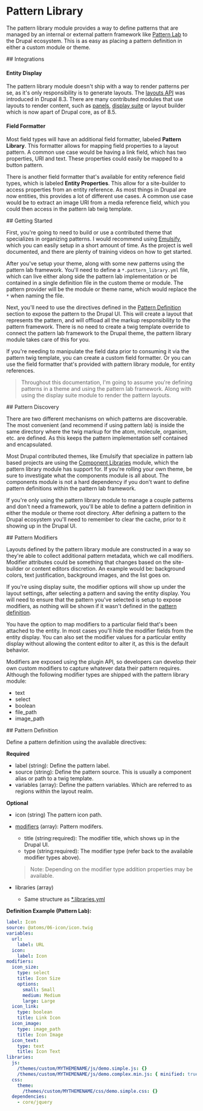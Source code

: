# Pattern Library


The pattern library module provides a way to define patterns that are managed by an internal or external pattern framework like [Pattern Lab](http://patternlab.io/) to the Drupal ecosystem. This is as easy as placing a pattern definition in either a custom module or theme. 

##<a name="integrations"></a> Integrations

#### Entity Display

The pattern library module doesn't ship with a way to render patterns per se, as it's only responsibility is to generate layouts. The [layouts API](https://www.drupal.org/docs/8/api/layout-api) was introduced in Drupal 8.3. There are many contributed modules that use layouts to render content, such as [panels](https://www.drupal.org/project/panels), [display suite](https://www.drupal.org/project/ds) or layout builder which is now apart of Drupal core, as of 8.5.

#### Field Formatter

Most field types will have an additional field formatter, labeled **Pattern Library**. This formatter allows for mapping field properties to a layout pattern. A common use case would be having a link field, which has two properties, URI and text. These properties could easily be mapped to a button pattern. 

There is another field formatter that's available for entity reference field types, which is labeled **Entity Properties**. This allow for a site-builder to access properties from an entity reference. As most things in Drupal are now entities, this provides a lot of different use cases. A common use case would be to extract an image URI from a media reference field, which you could then access in the pattern lab twig template.

##<a name="getting-started"></a> Getting Started

First, you're going to need to build or use a contributed theme that specializes in organizing patterns. I would recommend using [Emulsify](https://www.drupal.org/project/emulsify), which you can easily setup in a short amount of time. As the project is well documented, and there are plenty of training videos on how to get started.

After you've setup your theme, along with some new patterns using the pattern lab framework. You'll need to define a `*.pattern_library.yml` file, which can live either along side the pattern lab implementation or be contained in a single definition file in the custom theme or module. The pattern provider will be the module or theme name, which would replace the `*` when naming the file.

Next, you'll need to use the directives defined in the [Pattern Definition](#pattern-definition) section to expose the pattern to the Drupal UI. This will create a layout that represents the pattern, and will offload all the markup responsibility to the pattern framework. There is no need to create a twig template override to connect the pattern lab framework to the Drupal theme, the pattern library module takes care of this for you.

If you're needing to manipulate the field data prior to consuming it via the pattern twig template, you can create a custom field formatter. Or you can use the field formatter that's provided with pattern library module, for entity references.

> Throughout this documentation, I'm going to assume you're defining patterns in a theme and using the pattern lab framework. Along with using the display suite module to render the pattern layouts.


##<a name="pattern-discovery"></a> Pattern Discovery


There are two different mechanisms on which patterns are discoverable. The most convenient (and recommend if using pattern lab) is inside the same directory where the twig markup for the atom, molecule, organism, etc. are defined. As this keeps the pattern implementation self contained and encapsulated.

Most Drupal contributed themes, like Emulsify that specialize in pattern lab based projects are using the [Component Libraries](https://www.drupal.org/project/components) module, which the pattern library module has support for. If you're rolling your own theme, be sure to investigate what the components module is all about. The components module is not a hard dependency if you don't want to define pattern definitions within the pattern lab framework.

If you're only using the pattern library module to manage a couple patterns and don't need a framework, you'll be able to define a pattern definition in either the module or theme root directory. After defining a pattern to the Drupal ecosystem you'll need to remember to clear the cache, prior to it showing up in the Drupal UI.


##<a name="pattern-modifiers"></a> Pattern Modifiers 

Layouts defined by the pattern library module are constructed in a way so they're able to collect additional pattern metadata, which we call modifiers. Modifier attributes could be something that changes based on the site-builder or content editors discretion. An example would be: background colors, text justification, background images, and the list goes on. 

If you're using display suite, the modifier options will show up under the layout settings, after selecting a pattern and saving the entity display. You will need to ensure that the pattern you've selected is setup to expose modifiers, as nothing will be shown if it wasn't defined in the [pattern definition](#pattern-definition).

You have the option to map modifiers to a particular field that's been attached to the entity. In most cases you'll hide the modifier fields from the entity display. You can also set the modifier values for a particular entity display without allowing the content editor to alter it, as this is the default behavior.

Modifiers are exposed using the plugin API, so developers can develop their own custom modifiers to capture whatever data their pattern requires. Although the following modifier types are shipped with the pattern library module:

- text
- select
- boolean
- file_path
- image_path

##<a name="pattern-definition"></a> Pattern Definition 

Define a pattern definition using the available directives:

**Required**

- label (string): Define the pattern label.
- source (string): Define the pattern source. This is usually a component alias or path to a twig template.
- variables (array): Define the pattern variables. Which are referred to as regions within the layout realm.

**Optional**

- icon (string) The pattern icon path.
- [modifiers](#pattern-modifiers) (array): Pattern modifers.
  - title (string:required): The modifier title, which shows up in the Drupal UI.
  - type (string:required): The modifier type (refer back to the available modifier types above).
  
  > Note: Depending on the modifier type addition properties may be available.

- libraries (array) 
  - Same structure as [*.libraries.yml](https://www.drupal.org/docs/8/creating-custom-modules/adding-stylesheets-css-and-javascript-js-to-a-drupal-8-module#define-library)
  

**Definition Example (Pattern Lab):**

```yaml
label: Icon
source: @atoms/06-icon/icon.twig
variables:
  url:
    label: URL
  icon:
    label: Icon
modifiers:
  icon_size:
    type: select
    title: Icon Size
    options:
      small: Small
      medium: Medium 
      large: Large 
  icon_link:
    type: boolean
    title: Link Icon
  icon_image:
    type: image_path
    title: Icon Image
  icon_text:
    type: text
    title: Icon Text
libraries:
  js:
    /themes/custom/MYTHEMENAME/js/demo.simple.js: {}
    /themes/custom/MYTHEMENAME/js/demo.complex.min.js: { minified: true }
  css:
    theme:
      /themes/custom/MYTHEMENAME/css/demo.simple.css: {}
  dependencies:
    - core/jquery
```
